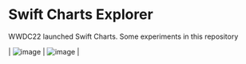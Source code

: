 # Swift Charts Explorer

WWDC22 launched Swift Charts. Some experiments in this repository

| ![image](https://user-images.githubusercontent.com/154541/173199269-39d0618b-5b00-4eb3-a902-d953eb331646.png) | ![image](https://user-images.githubusercontent.com/154541/173199298-a28df01a-69da-4679-945c-b270d2d9081c.png) |



